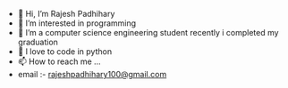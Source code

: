 - 👋 Hi, I’m Rajesh Padhihary
- 👀 I’m interested in programming
- 🌱 I’m a computer science engineering student recently i completed my graduation
- 💞️ I love to code in python
- 📫 How to reach me ...
- email :- rajeshpadhihary100@gmail.com

<!---
rajeshpadhihary/rajeshpadhihary is a ✨ special ✨ repository because its `README.md` (this file) appears on your GitHub profile.
You can click the Preview link to take a look at your changes.
--->
